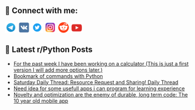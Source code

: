 ## 🔎 Connect with me:
[<img src="https://github.com/bullbesh/bullbesh/blob/main/images/Telegram.png" width="32" height="32" />](https://t.me/bullbesh)
[<img src="https://github.com/bullbesh/bullbesh/blob/main/images/VK.png" width="32" height="32" />](https://vk.com/bullbesh)
[<img src="https://github.com/bullbesh/bullbesh/blob/main/images/Twitter.png" width="32" height="32" />](https://twitter.com/bullbesh1)
[<img src="https://github.com/bullbesh/bullbesh/blob/main/images/Instagram.png" width="32" height="32" />](https://www.instagram.com/bullbesh)
[<img src="https://github.com/bullbesh/bullbesh/blob/main/images/Reddit.png" width="32" height="32" />](https://www.reddit.com/user/bullbesh)
[<img src="https://github.com/bullbesh/bullbesh/blob/main/images/YouTube.png" width="32" height="32" />](https://www.youtube.com/channel/UCtfjRs6uzgq5mfm8S06WTcg)

## 📕 Latest r/Python Posts
<!-- BLOG-POST-LIST:START -->
- [For the past week I have been working on a calculator &lpar;This is just a first version I will add more options later.&rpar;](https://www.reddit.com/r/Python/comments/105blii/for_the_past_week_i_have_been_working_on_a/)
- [Bookmark of commands with Python](https://www.reddit.com/r/Python/comments/105aynt/bookmark_of_commands_with_python/)
- [Saturday Daily Thread: Resource Request and Sharing! Daily Thread](https://www.reddit.com/r/Python/comments/1059w5c/saturday_daily_thread_resource_request_and/)
- [Need idea for some usefull apps i can program for learning experience](https://www.reddit.com/r/Python/comments/10584gr/need_idea_for_some_usefull_apps_i_can_program_for/)
- [Novelty and optimization are the enemy of durable, long term code: The 10 year old mobile app](https://www.reddit.com/r/Python/comments/1057ajz/novelty_and_optimization_are_the_enemy_of_durable/)
<!-- BLOG-POST-LIST:END -->
